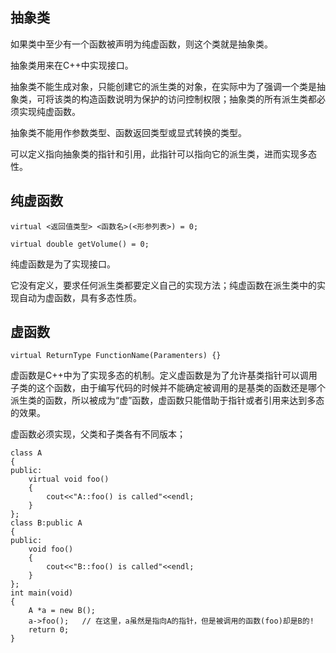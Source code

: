 
## 抽象类

如果类中至少有一个函数被声明为纯虚函数，则这个类就是抽象类。  

抽象类用来在C++中实现接口。  

抽象类不能生成对象，只能创建它的派生类的对象，在实际中为了强调一个类是抽象类，可将该类的构造函数说明为保护的访问控制权限；抽象类的所有派生类都必须实现纯虚函数。  

抽象类不能用作参数类型、函数返回类型或显式转换的类型。  

可以定义指向抽象类的指针和引用，此指针可以指向它的派生类，进而实现多态性。  

## 纯虚函数
```
virtual <返回值类型> <函数名>(<形参列表>) = 0;

virtual double getVolume() = 0;
```

纯虚函数是为了实现接口。  

它没有定义，要求任何派生类都要定义自己的实现方法；纯虚函数在派生类中的实现自动为虚函数，具有多态性质。  

## 虚函数
```
virtual ReturnType FunctionName(Paramenters) {}
```

虚函数是C++中为了实现多态的机制。定义虚函数是为了允许基类指针可以调用子类的这个函数，由于编写代码的时候并不能确定被调用的是基类的函数还是哪个派生类的函数，所以被成为“虚”函数，虚函数只能借助于指针或者引用来达到多态的效果。  

虚函数必须实现，父类和子类各有不同版本；  

```
class A
{
public:
    virtual void foo()
    {
        cout<<"A::foo() is called"<<endl;
    }
};
class B:public A
{
public:
    void foo()
    {
        cout<<"B::foo() is called"<<endl;
    }
};
int main(void)
{
    A *a = new B();
    a->foo();   // 在这里，a虽然是指向A的指针，但是被调用的函数(foo)却是B的!
    return 0;
}
```
